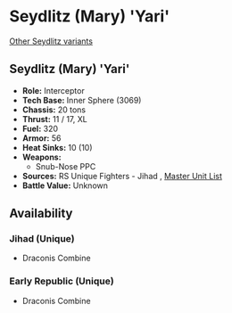 # Seydlitz (Mary) 'Yari' 

[Other Seydlitz variants](../seydlitz.md) 

## Seydlitz (Mary) 'Yari' 

- **Role:** Interceptor 
- **Tech Base:** Inner Sphere (3069) 
- **Chassis:** 20 tons 
- **Thrust:** 11 / 17, XL 
- **Fuel:** 320 
- **Armor:** 56 
- **Heat Sinks:** 10 (10) 
- **Weapons:** 
  - Snub-Nose PPC 
- **Sources:** RS Unique Fighters - Jihad , [Master Unit List](http://masterunitlist.info/Unit/Details/2877) 
- **Battle Value:** Unknown 

## Availability 

### Jihad (Unique) 

- Draconis Combine 

### Early Republic (Unique) 

- Draconis Combine 

